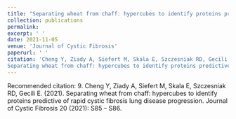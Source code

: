 ```yaml
---
title: "Separating wheat from chaff: hypercubes to identify proteins predictive of rapid cystic fibrosis lung disease progression"
collection: publications
permalink: 
excerpt: ' '
date: 2021-11-05
venue: 'Journal of Cystic Fibrosis'
paperurl: ' '
citation: 'Cheng Y, Ziady A, Siefert M, Skala E, Szczesniak RD, Gecili E. (2021). &quot;
Separating wheat from chaff: hypercubes to identify proteins predictive of rapid cystic fibrosis lung disease progression.&quot; <i> Journal of Cystic Fibrosis </i> 20 (2021): S85 – S86.'
---
```


Recommended citation: 9.	Cheng Y, Ziady A, Siefert M, Skala E, Szczesniak RD, Gecili E. (2021). 
Separating wheat from chaff: hypercubes to identify proteins predictive of rapid cystic fibrosis lung disease progression. 
Journal of Cystic Fibrosis 20 (2021): S85 – S86.
